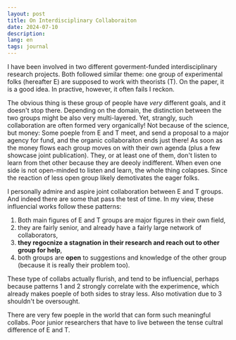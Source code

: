 ```yaml
---
layout: post
title: On Interdisciplinary Collaboraiton
date: 2024-07-10
description: 
lang: en
tags: journal
---
```


I have been involved in two different goverment-funded interdisciplinary research projects. Both followed similar theme: one group of experimental folks (hereafter E) are supposed to work with theorists (T). On the paper, it is a good idea. In practive, however, it often fails I reckon.

The obvious thing is these group of people have *very* different goals, and it doesn't stop there. Depending on the domain, the distinction between the two groups might be also very multi-layered. Yet, strangly, such collaboration are often formed very organically! Not because of the science, but money: Some poeple from E and T meet, and send a proposal to a major agency for fund, and the organic collaboraiton ends just there! As soon as the money flows each group moves on with their own agenda (plus a few showcase joint publication). They, or at least one of them, don't listen to learn from thet other because they are deeoly indifferent.  When even one side is not open-minded to listen and learn, the whole thing colapses. Since the reaction of less open group likely demotivates the eager folks.

I personally admire and aspire joint collaboration between E and T groups. And indeed there are some that pass the test of time. In my view, these influencial works follow these patterns:

1. Both main figures of E and T groups are major figures in their own field,
2. they are fairly senior, and already have a fairly large network of collaborators,
3. **they regocnize a stagnation in their research and reach out to other group for help**,
4. both groups are **open** to suggestions and knowledge of the other group (because it is really their problem too).

These type of collabs actually flurish, and tend to be influencial, perhaps because patterns 1 and 2 strongly correlate with the experimence, which already makes poeple of both sides to stray less. Also motivation due to 3 shouldn't be oversought. 

There are very few poeple in the world that can form such meaningful collabs. Poor junior researchers that have to live between the tense cultral difference of E and T.
